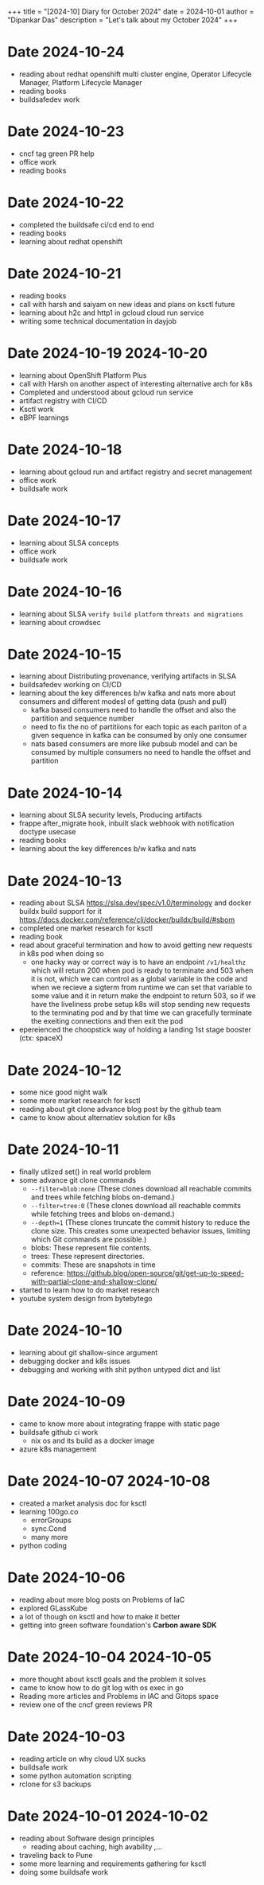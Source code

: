 +++
title = "[2024-10] Diary for October 2024"
date = 2024-10-01
author = "Dipankar Das"
description = "Let's talk about my October 2024"
+++

# Date 2024-10-24
* reading about redhat openshift multi cluster engine, Operator Lifecycle Manager, Platform Lifecycle Manager
* reading books
* buildsafedev work

# Date 2024-10-23
* cncf tag green PR help
* office work
* reading books

# Date 2024-10-22
* completed the buildsafe ci/cd end to end
* reading books
* learning about redhat openshift

# Date 2024-10-21
* reading books
* call with harsh and saiyam on new ideas and plans on ksctl future
* learning about h2c and http1 in gcloud cloud run service
* writing some technical documentation in dayjob

# Date 2024-10-19 2024-10-20
* learning about OpenShift Platform Plus
* call with Harsh on another aspect of interesting alternative arch for k8s
* Completed and understood about gcloud run service
* artifact registry with CI/CD
* Ksctl work
* eBPF learnings

# Date 2024-10-18
* learning about gcloud run and artifact registry and secret management
* office work
* buildsafe work

# Date 2024-10-17
* learning about SLSA concepts
* office work
* buildsafe work

# Date 2024-10-16
* learning about SLSA `verify build platform` `threats and migrations`
* learning about crowdsec

# Date 2024-10-15
* learning about Distributing provenance, verifying artifacts in SLSA
* buildsafedev working on CI/CD
* learning about the key differences b/w kafka and nats more about consumers and different modesl of getting data (push and pull)
  * kafka based consumers need to handle the offset and also the partition and sequence number
  * need to fix the no of partitiions for each topic as each pariton of a given sequence in kafka can be consumed by only one consumer
  * nats based consumers are more like pubsub model and can be consumed by multiple consumers no need to handle the offset and partition

# Date 2024-10-14
* learning about SLSA security levels, Producing artifacts
* frappe after_migrate hook, inbuilt slack webhook with notification doctype usecase
* reading books
* learning about the key differences b/w kafka and nats

# Date 2024-10-13
* reading about SLSA <https://slsa.dev/spec/v1.0/terminology> and docker buildx build support for it <https://docs.docker.com/reference/cli/docker/buildx/build/#sbom>
* completed one market research for ksctl
* reading book
* read about graceful termination and how to avoid getting new requests in k8s pod when doing so
  * one hacky way or correct way is to have an endpoint `/v1/healthz` which will return 200 when pod is ready to terminate and 503 when it is not, which we can control as a global variable in the code and when we recieve a sigterm from runtime we can set that variable to some value and it in return make the endpoint to return 503, so if we have the liveliness probe setup k8s will stop sending new requests to the terminating pod and by that time we can gracefully terminate the exeiting connections and then exit the pod
* epereienced the choopstick way of holding a landing 1st stage booster (ctx: spaceX)

# Date 2024-10-12
* some nice good night walk 
* some more market research for ksctl
* reading about git clone advance blog post by the github team
* came to know about alternatiev solution for k8s

# Date 2024-10-11
* finally utlized set() in real world problem
* some advance git clone commands
  * `--filter=blob:none` (These clones download all reachable commits and trees while fetching blobs on-demand.)
  * `--filter=tree:0` (These clones download all reachable commits while fetching trees and blobs on-demand.)
  * `--depth=1` (These clones truncate the commit history to reduce the clone size. This creates some unexpected behavior issues, limiting which Git commands are possible.)
  * blobs: These represent file contents.
  * trees: These represent directories.
  * commits: These are snapshots in time
  * reference: <https://github.blog/open-source/git/get-up-to-speed-with-partial-clone-and-shallow-clone/>
* started to learn how to do market research
* youtube system design from bytebytego

# Date 2024-10-10
* learning about git shallow-since argument
* debugging docker and k8s issues
* debugging and working with shit python untyped dict and list

# Date 2024-10-09
* came to know more about integrating frappe with static page
* buildsafe github ci work
  * nix os and its build as a docker image
* azure k8s management

# Date 2024-10-07 2024-10-08
* created a market analysis doc for ksctl
* learning 100go.co
  * errorGroups
  * sync.Cond
  * many more
* python coding

# Date 2024-10-06
* reading about more blog posts on Problems of IaC 
* explored GLassKube
* a lot of though on ksctl and how to make it better
* getting into green software foundation's **Carbon aware SDK**

# Date 2024-10-04 2024-10-05
* more thought about ksctl goals and the problem it solves
* came to know how to do git log with os exec in go
* Reading more articles and Problems in IAC and Gitops space
* review one of the cncf green reviews PR

# Date 2024-10-03
* reading article on why cloud UX sucks
* buildsafe work
* some python automation scripting
* rclone for s3 backups

# Date 2024-10-01 2024-10-02
* reading about Software design principles
  * reading about caching, high avability ,...
* traveling back to Pune
* some more learning and requirements gathering for ksctl
* doing some buildsafe work
